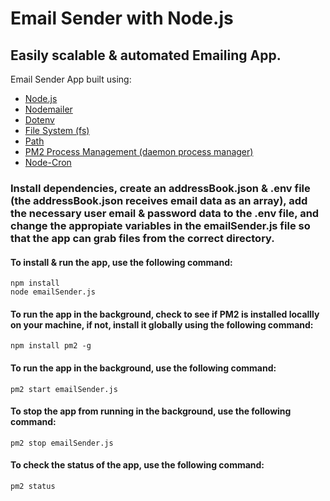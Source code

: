 # Email Sender with Node.js

## Easily scalable & automated Emailing App.

Email Sender App built using:

- [Node.js](https://nodejs.org/en/)
- [Nodemailer](https://nodemailer.com/about/)
- [Dotenv](https://www.npmjs.com/package/dotenv)
- [File System (fs)](https://nodejs.org/api/fs.html)
- [Path](https://nodejs.org/api/path.html)
- [PM2 Process Management (daemon process manager)](https://pm2.keymetrics.io/)
- [Node-Cron](https://www.npmjs.com/package/node-cron)

### Install dependencies, create an addressBook.json & .env file (the addressBook.json receives email data as an array), add the necessary user email & password data to the .env file, and change the appropiate variables in the emailSender.js file so that the app can grab files from the correct directory.

#### To install & run the app, use the following command:

```
npm install
node emailSender.js
```

#### To run the app in the background, check to see if PM2 is installed locallly on your machine, if not, install it globally using the following command:

```
npm install pm2 -g
```

#### To run the app in the background, use the following command:

```
pm2 start emailSender.js
```

#### To stop the app from running in the background, use the following command:

```
pm2 stop emailSender.js
```

#### To check the status of the app, use the following command:

```
pm2 status
```
